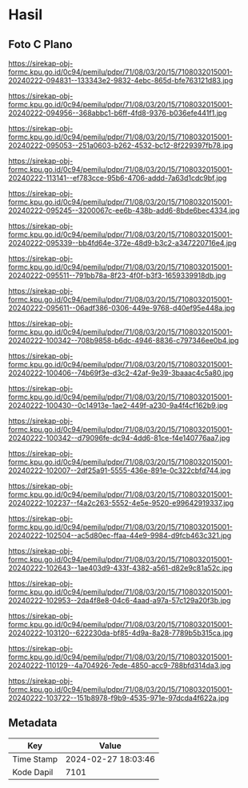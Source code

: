 # Hasil

## Foto C Plano

https://sirekap-obj-formc.kpu.go.id/0c94/pemilu/pdpr/71/08/03/20/15/7108032015001-20240222-094831--133343e2-9832-4ebc-865d-bfe763121d83.jpg

https://sirekap-obj-formc.kpu.go.id/0c94/pemilu/pdpr/71/08/03/20/15/7108032015001-20240222-094956--368abbc1-b6ff-4fd8-9376-b036efe441f1.jpg

https://sirekap-obj-formc.kpu.go.id/0c94/pemilu/pdpr/71/08/03/20/15/7108032015001-20240222-095053--251a0603-b262-4532-bc12-8f229397fb78.jpg

https://sirekap-obj-formc.kpu.go.id/0c94/pemilu/pdpr/71/08/03/20/15/7108032015001-20240222-113141--ef783cce-95b6-4706-addd-7a63d1cdc9bf.jpg

https://sirekap-obj-formc.kpu.go.id/0c94/pemilu/pdpr/71/08/03/20/15/7108032015001-20240222-095245--3200067c-ee6b-438b-add6-8bde6bec4334.jpg

https://sirekap-obj-formc.kpu.go.id/0c94/pemilu/pdpr/71/08/03/20/15/7108032015001-20240222-095339--bb4fd64e-372e-48d9-b3c2-a347220716e4.jpg

https://sirekap-obj-formc.kpu.go.id/0c94/pemilu/pdpr/71/08/03/20/15/7108032015001-20240222-095511--791bb78a-8f23-4f0f-b3f3-1659339918db.jpg

https://sirekap-obj-formc.kpu.go.id/0c94/pemilu/pdpr/71/08/03/20/15/7108032015001-20240222-095611--06adf386-0306-449e-9768-d40ef95e448a.jpg

https://sirekap-obj-formc.kpu.go.id/0c94/pemilu/pdpr/71/08/03/20/15/7108032015001-20240222-100342--708b9858-b6dc-4946-8836-c797346ee0b4.jpg

https://sirekap-obj-formc.kpu.go.id/0c94/pemilu/pdpr/71/08/03/20/15/7108032015001-20240222-100406--74b69f3e-d3c2-42af-9e39-3baaac4c5a80.jpg

https://sirekap-obj-formc.kpu.go.id/0c94/pemilu/pdpr/71/08/03/20/15/7108032015001-20240222-100430--0c14913e-1ae2-449f-a230-9a4f4cf162b9.jpg

https://sirekap-obj-formc.kpu.go.id/0c94/pemilu/pdpr/71/08/03/20/15/7108032015001-20240222-100342--d79096fe-dc94-4dd6-81ce-f4e140776aa7.jpg

https://sirekap-obj-formc.kpu.go.id/0c94/pemilu/pdpr/71/08/03/20/15/7108032015001-20240222-102007--2df25a91-5555-436e-891e-0c322cbfd744.jpg

https://sirekap-obj-formc.kpu.go.id/0c94/pemilu/pdpr/71/08/03/20/15/7108032015001-20240222-102237--f4a2c263-5552-4e5e-9520-e99642919337.jpg

https://sirekap-obj-formc.kpu.go.id/0c94/pemilu/pdpr/71/08/03/20/15/7108032015001-20240222-102504--ac5d80ec-ffaa-44e9-9984-d9fcb463c321.jpg

https://sirekap-obj-formc.kpu.go.id/0c94/pemilu/pdpr/71/08/03/20/15/7108032015001-20240222-102643--1ae403d9-433f-4382-a561-d82e9c81a52c.jpg

https://sirekap-obj-formc.kpu.go.id/0c94/pemilu/pdpr/71/08/03/20/15/7108032015001-20240222-102953--2da4f8e8-04c6-4aad-a97a-57c129a20f3b.jpg

https://sirekap-obj-formc.kpu.go.id/0c94/pemilu/pdpr/71/08/03/20/15/7108032015001-20240222-103120--622230da-bf85-4d9a-8a28-7789b5b315ca.jpg

https://sirekap-obj-formc.kpu.go.id/0c94/pemilu/pdpr/71/08/03/20/15/7108032015001-20240222-110129--4a704926-7ede-4850-acc9-788bfd314da3.jpg

https://sirekap-obj-formc.kpu.go.id/0c94/pemilu/pdpr/71/08/03/20/15/7108032015001-20240222-103722--151b8978-f9b9-4535-971e-97dcda4f622a.jpg


## Metadata

| Key        | Value               |
| ---------- | ------------------- |
| Time Stamp | 2024-02-27 18:03:46 |
| Kode Dapil | 7101                |



